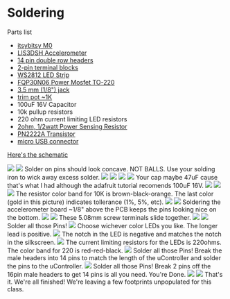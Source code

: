 # Soldering

Parts list
- [itsybitsy M0](https://www.adafruit.com/product/3727)
- [LIS3DSH Accelerometer](https://www.aliexpress.com/item/CJMCU-LIS3DSH-High-resolution-Three-axis-Accelerometer-Triaxial-Accelerometer-Module-LIS3DH/32879796761.html?)
- [14 pin double row headers](https://www.aliexpress.com/item/100-pcs-2-54-mm-0-100-Pitch-2x14-28-Pin-Dual-Row-PCB-Female-Header/32807834427.html?)
- [2-pin terminal blocks](https://www.aliexpress.com/item/50PCS-PCB-Screw-Terminal-Block-Connector-KF127-2P-pitch-5-08MM-0-2inch-Green-5mm-KF127/32791211110.html?)
- [WS2812 LED Strip](https://www.aliexpress.com/item/5m-DC5V-WS2812B-led-pixel-srip-non-waterproof-74pcs-WS2812B-M-with-60pixels-BLACK-PCB-only/1667439010.html?)
- [FQP30N06 Power Mosfet TO-220](https://www.aliexpress.com/item/Free-shipping-100pcs-lot-FQP30N06-30N06-TO-220-IC/32863833006.html?)
- [3.5 mm (1/8") jack](https://www.aliexpress.com/item/Free-shipping-100pcs-lot-FQP30N06-30N06-TO-220-IC/32863833006.html?)
- [trim pot ~1K](https://www.aliexpress.com/item/Free-shipping-100PCS-3296W-1-103LF-3296W-3296-10K-OHM-Trimpot-Trimmer-Potentiometer/32285032567.html?)
- 100uF 16V Capacitor
- 10k pullup resistors
- 220 ohm current limiting LED resistors
- [2ohm, 1/2watt Power Sensing Resistor](https://www.digikey.com/product-detail/en/stackpole-electronics-inc/CFM12JT2R00/S2HCT-ND/2617415)
- [PN2222A Transistor](https://www.aliexpress.com/item/100pcs-PN2222A-TO-92-PN2222-TO-92/32888878276.html?)
- [micro USB connector](https://www.digikey.com/product-detail/en/amphenol-icc-fci/10118194-0001LF/609-4618-6-ND/2785383)




[Here's the schematic](https://github.com/hydronics2/Circuitpython_February_2019/blob/master/soldering/eagle_design_files/PCB_schematic.pdf)


![](https://github.com/hydronics2/Circuitpython_February_2019/blob/master/soldering/pics/1.JPG)
![](https://github.com/hydronics2/Circuitpython_February_2019/blob/master/soldering/pics/2.JPG)
Solder on pins should look concave. NOT BALLS. Use your solding iron to wick away excess solder.
![](https://github.com/hydronics2/Circuitpython_February_2019/blob/master/soldering/pics/3.JPG)
![](https://github.com/hydronics2/Circuitpython_February_2019/blob/master/soldering/pics/4.JPG)
![](https://github.com/hydronics2/Circuitpython_February_2019/blob/master/soldering/pics/5.JPG)
![](https://github.com/hydronics2/Circuitpython_February_2019/blob/master/soldering/pics/6.JPG)
Your cap maybe 47uF cause that's what I had although the adafruit tutorial recomends 100uF 16V.
![](https://github.com/hydronics2/Circuitpython_February_2019/blob/master/soldering/pics/7.JPG)
[](https://github.com/hydronics2/Circuitpython_February_2019/blob/master/soldering/pics/8.JPG)
![](https://github.com/hydronics2/Circuitpython_February_2019/blob/master/soldering/pics/9.JPG)
![](https://github.com/hydronics2/Circuitpython_February_2019/blob/master/soldering/pics/10.JPG)
The resistor color band for 10K is brown-black-orange. The last color (gold in this picture) indicates tollerance (1%, 5%, etc).
![](https://github.com/hydronics2/Circuitpython_February_2019/blob/master/soldering/pics/11.JPG)
![](https://github.com/hydronics2/Circuitpython_February_2019/blob/master/soldering/pics/12.JPG)
Soldering the accelerometer board ~1/8" above the PCB keeps the pins looking nice on the bottom. 
![](https://github.com/hydronics2/Circuitpython_February_2019/blob/master/soldering/pics/13.JPG)
![](https://github.com/hydronics2/Circuitpython_February_2019/blob/master/soldering/pics/14.JPG)
These 5.08mm screw terminals slide together.
![](https://github.com/hydronics2/Circuitpython_February_2019/blob/master/soldering/pics/15.JPG)
![](https://github.com/hydronics2/Circuitpython_February_2019/blob/master/soldering/pics/16.JPG)
Solder all those Pins!
![](https://github.com/hydronics2/Circuitpython_February_2019/blob/master/soldering/pics/17.JPG)
Choose wichever color LEDs you like. The longer lead is positive.
![](https://github.com/hydronics2/Circuitpython_February_2019/blob/master/soldering/pics/18.JPG)
The notch in the LED is negative and matches the notch in the silkscreen.
![](https://github.com/hydronics2/Circuitpython_February_2019/blob/master/soldering/pics/19.JPG)
The current limiting resistors for the LEDs is 220ohms. The color band for 220 is red-red-black.
![](https://github.com/hydronics2/Circuitpython_February_2019/blob/master/soldering/pics/20.JPG)
Solder all those Pins!
Break the male headers into 14 pins to match the length of the uController and solder the pins to the uController.
![](https://github.com/hydronics2/Circuitpython_February_2019/blob/master/soldering/pics/21.JPG)
Solder all those Pins!
Break 2 pins off the 16pin male headers to get 14 pins is all you need. You're Done.
![](https://github.com/hydronics2/Circuitpython_February_2019/blob/master/soldering/pics/chip_soldered.JPG)
![](https://github.com/hydronics2/Circuitpython_February_2019/blob/master/soldering/pics/ws2812.JPG)
That's it. We're all finished! We're leaving a few footprints unpopulated for this class.
